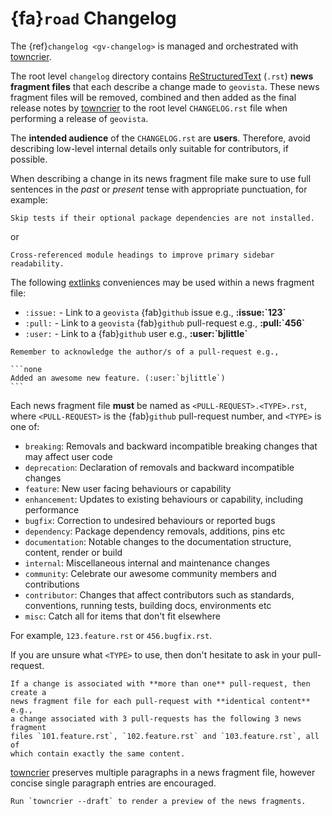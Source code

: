 # {fa}`road` Changelog

The {ref}`changelog <gv-changelog>` is managed and orchestrated with
[towncrier](https://github.com/twisted/towncrier).

The root level `changelog` directory contains [ReStructuredText](https://www.sphinx-doc.org/en/master/usage/restructuredtext/basics.html)
(`.rst`) **news fragment files** that each describe a change made to
`geovista`. These news fragment files will be removed, combined and
then added as the final release notes by
[towncrier](https://github.com/twisted/towncrier) to the root level
`CHANGELOG.rst` file when performing a release of `geovista`.

The **intended audience** of the `CHANGELOG.rst` are **users**. Therefore,
avoid describing low-level internal details only suitable for contributors,
if possible.

When describing a change in its news fragment file make sure to use full
sentences in the *past* or *present* tense with appropriate punctuation,
for example:

```none
Skip tests if their optional package dependencies are not installed.
```

or

```none
Cross-referenced module headings to improve primary sidebar readability.
```

The following [extlinks](https://www.sphinx-doc.org/en/master/usage/extensions/extlinks.html)
conveniences may be used within a news fragment file:

* `:issue:` - Link to a `geovista` {fab}`github` issue e.g., **:issue:\`123\`**
* `:pull:` - Link to a `geovista` {fab}`github` pull-request e.g., **:pull:\`456\`**
* `:user:` - Link to a {fab}`github` user e.g., **:user:\`bjlittle\`**

````{note}
Remember to acknowledge the author/s of a pull-request e.g.,

```none
Added an awesome new feature. (:user:`bjlittle`)
```
````

Each news fragment file **must** be named as `<PULL-REQUEST>.<TYPE>.rst`,
where `<PULL-REQUEST>` is the {fab}`github` pull-request number,
and `<TYPE>` is one of:

* `breaking`: Removals and backward incompatible breaking changes that may affect user code
* `deprecation`: Declaration of removals and backward incompatible changes
* `feature`: New user facing behaviours or capability
* `enhancement`: Updates to existing behaviours or capability, including performance
* `bugfix`: Correction to undesired behaviours or reported bugs
* `dependency`: Package dependency removals, additions, pins etc
* `documentation`: Notable changes to the documentation structure, content, render or build
* `internal`: Miscellaneous internal and maintenance changes
* `community`: Celebrate our awesome community members and contributions
* `contributor`: Changes that affect contributors such as standards, conventions, running tests, building docs, environments etc
* `misc`: Catch all for items that don't fit elsewhere

For example, ``123.feature.rst`` or ``456.bugfix.rst``.

If you are unsure what `<TYPE>` to use, then don't hesitate to ask in your
pull-request.

````{tip}
If a change is associated with **more than one** pull-request, then create a
news fragment file for each pull-request with **identical content** e.g.,
a change associated with 3 pull-requests has the following 3 news fragment
files `101.feature.rst`, `102.feature.rst` and `103.feature.rst`, all of
which contain exactly the same content.
````

[towncrier](https://github.com/twisted/towncrier) preserves multiple
paragraphs in a news fragment file, however concise single paragraph
entries are encouraged.

```{tip}
Run `towncrier --draft` to render a preview of the news fragments.
```
